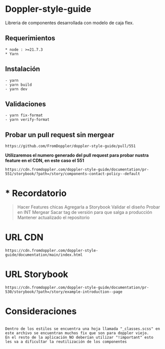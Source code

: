 # Doppler-style-guide

Libreria de componentes desarrollada con modelo de caja flex.

## Requerimientos

```
* node : >=21.7.3
* Yarn
```

## Instalación

```
- yarn
- yarn build
- yarn dev
```

## Validaciones

```
- yarn fix-format
- yarn verify-format
```

## Probar un pull request sin mergear

```
https://github.com/FromDoppler/doppler-style-guide/pull/551
```

**Utilizaremos el numero generado del pull request para probar nustra feature en el CDN, en este caso el 551**

```
https://cdn.fromdoppler.com/doppler-style-guide/documentation/pr-551/storybook/?path=/story/components-contact-policy--default
```

# \* Recordatorio

> Hacer Features chicas
> Agregarla a Storybook
> Validar el diseño
> Probar en INT
> Mergear
> Sacar tag de versión para que salga a producción
> Mantener actualizado el repositorio

# URL CDN

```
https://cdn.fromdoppler.com/doppler-style-guide/documentation/main/index.html

```

# URL Storybook

```
https://cdn.fromdoppler.com/doppler-style-guide/documentation/pr-530/storybook/?path=/story/example-introduction--page

```

# Consideraciones

```

Dentro de los estilos se encuentra una hoja llamada "_classes.scss" en este archivo se encuentran muchos fix que son para doppler viejo.
En el resto de la aplicación NO deberían utilizar "!important" esto les va a dificultar la reutilización de los componentes

```

